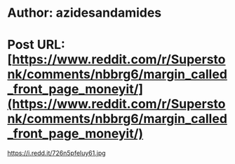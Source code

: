 # Author: azidesandamides
# Post URL: [https://www.reddit.com/r/Superstonk/comments/nbbrg6/margin_called_front_page_moneyit/](https://www.reddit.com/r/Superstonk/comments/nbbrg6/margin_called_front_page_moneyit/)


https://i.redd.it/726n5pfeluy61.jpg